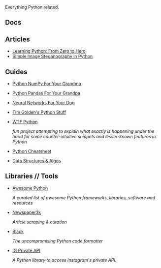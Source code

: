 Everything Python related.

## Docs

## Articles

- [Learning Python: From Zero to Hero](https://www.freecodecamp.org/news/learning-python-from-zero-to-hero-120ea540b567/?source=userActivityShare-29c79ce3735d-1549635772&_branch_match_id=700667334143811492)
- [Simple Image Steganography in Python](https://hackernoon.com/simple-image-steganography-in-python-18c7b534854f)

## Guides

- [Python NumPy For Your Grandma](https://www.gormanalysis.com/blog/python-numpy-for-your-grandma-2-6-basic-math-on-arrays/)
- [Python Pandas For Your Grandpa](https://www.gormanalysis.com/blog/python-pandas-for-your-grandpa/)
- [Neural Networks For Your Dog](https://www.gormanalysis.com/blog/neural-networks-for-your-dog/)
- [Tim Golden's Python Stuff](http://timgolden.me.uk/python/)
- [WTF Python](https://github.com/satwikkansal/wtfpython)

    *fun project attempting to explain what exactly is happening under the hood for some counter-intuitive snippets and lesser-known features in Python*

- [Python Cheatsheet](https://github.com/gto76/python-cheatsheet)
- [Data Structures & Algos](https://github.com/keon/algorithms)

## Libraries // Tools

- [Awesome Python](https://github.com/vinta/awesome-python)

    *A curated list of awesome Python frameworks, libraries, software and resources*

- [Newspaper3k](https://github.com/codelucas/newspaper)

    *Article scraping & curation*

- [Black](https://github.com/psf/black)

    *The uncompromising Python code formatter*

- [IG Private API](https://github.com/ping/instagram_private_api)

    *A Python library to access Instagram's private API.*


